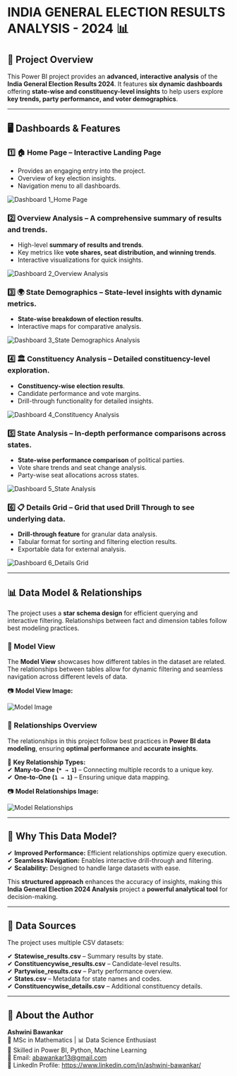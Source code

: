 # INDIA GENERAL ELECTION RESULTS ANALYSIS - 2024 📊  

## **🚀 Project Overview**  
This Power BI project provides an **advanced,  interactive analysis** of the **India General Election Results 2024**. It features **six dynamic dashboards** offering **state-wise and constituency-level insights** to help users explore **key trends, party performance, and voter demographics**.  

---

## **🖥️ Dashboards & Features**  

### **1️⃣ 🏠 Home Page – Interactive Landing Page**  
   - Provides an engaging entry into the project.  
   - Overview of key election insights.  
   - Navigation menu to all dashboards.
     
![Dashboard 1_Home Page](https://github.com/user-attachments/assets/2197f3d3-d8b6-4abc-bd27-a6537e07321c)


### **2️⃣ Overview Analysis – A comprehensive summary of results and trends.**  
   - High-level **summary of results and trends**.  
   - Key metrics like **vote shares, seat distribution, and winning trends**.  
   - Interactive visualizations for quick insights.
     
![Dashboard 2_Overview Analysis](https://github.com/user-attachments/assets/67c9fe6b-a146-427d-9a02-660cf2f732ae)


### **3️⃣ 🌍 State Demographics – State-level insights with dynamic metrics.**  
   - **State-wise breakdown of election results**.  
   - Interactive maps for comparative analysis.
     
![Dashboard 3_State Demographics Analysis](https://github.com/user-attachments/assets/5bce65ca-17b1-46cb-a50e-0f8a5e3fc186)

### **4️⃣ 🏛️ Constituency Analysis – Detailed constituency-level exploration.**  
   - **Constituency-wise election results**.  
   - Candidate performance and vote margins.  
   - Drill-through functionality for detailed insights.
     
![Dashboard 4_Constituency Analysis](https://github.com/user-attachments/assets/a6d32b5e-38c0-430b-9828-5dd19e6520f0)


### **5️⃣ State Analysis – In-depth performance comparisons across states.**  
   - **State-wise performance comparison** of political parties.  
   - Vote share trends and seat change analysis.  
   - Party-wise seat allocations across states.
     
![Dashboard 5_State Analysis](https://github.com/user-attachments/assets/35f09437-73b9-44bf-8e83-11dd5329dd3e)


### **6️⃣ 📋 Details Grid – Grid that used Drill Through to see underlying data.**  
   - **Drill-through feature** for granular data analysis.  
   - Tabular format for sorting and filtering election results.  
   - Exportable data for external analysis.
     
![Dashboard 6_Details Grid](https://github.com/user-attachments/assets/cdc8b947-5c86-4eb1-a159-a1716c396530)

---

## 📊 Data Model & Relationships  
The project uses a **star schema design** for efficient querying and interactive filtering. Relationships between fact and dimension tables follow best modeling practices.

### 🔗 Model View  
The **Model View** showcases how different tables in the dataset are related. The relationships between tables allow for dynamic filtering and seamless navigation across different levels of data.  

📷 **Model View Image:**  

![Model Image](https://github.com/user-attachments/assets/7fffbf16-6e8f-49f2-bf34-0b47ad36684e)


### 🔄 Relationships Overview  
The relationships in this project follow best practices in **Power BI data modeling**, ensuring **optimal performance** and **accurate insights**.  

📌 **Key Relationship Types:**  
✔ **Many-to-One (`* → 1`)** – Connecting multiple records to a unique key.  
✔ **One-to-One (`1 → 1`)** – Ensuring unique data mapping.  

📷 **Model Relationships Image:**  

![Model Relationships](https://github.com/user-attachments/assets/201a13c2-0c96-4f13-ab6f-e48f20d7e220)


---

## 🚀 Why This Data Model?  
✔ **Improved Performance:** Efficient relationships optimize query execution.  
✔ **Seamless Navigation:** Enables interactive drill-through and filtering.  
✔ **Scalability:** Designed to handle large datasets with ease.  

This **structured approach** enhances the accuracy of insights, making this **India General Election 2024 Analysis** project a **powerful analytical tool** for decision-making.

---
## 📂 Data Sources 
The project uses multiple CSV datasets: 

✔ **Statewise_results.csv** – Summary results by state.  
✔ **Constituencywise_results.csv** – Candidate-level results.  
✔ **Partywise_results.csv** – Party performance overview.  
✔ **States.csv** – Metadata for state names and codes.  
✔ **Constituencywise_details.csv** – Additional constituency details.  

---

## 👤 About the Author 
**Ashwini Bawankar**  
📘 MSc in Mathematics | 📊 Data Science Enthusiast  
🧠 Skilled in Power BI, Python, Machine Learning  
📩 Email: abawankar13@gmail.com  
🔗 Linkedln Profile: https://www.linkedin.com/in/ashwini-bawankar/ 

